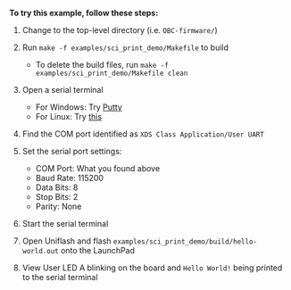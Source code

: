 **To try this example, follow these steps:** 

1. Change to the top-level directory (i.e. `OBC-firmware/`)

2. Run `make -f examples/sci_print_demo/Makefile` to build
    - To delete the build files, run `make -f examples/sci_print_demo/Makefile clean`
3. Open a serial terminal
    - For Windows: Try [Putty](https://www.putty.org/)
    - For Linux: Try [this](https://www.cyberciti.biz/faq/find-out-linux-serial-ports-with-setserial/)
4. Find the COM port identified as `XDS Class Application/User UART`
5. Set the serial port settings:
    - COM Port: What you found above
    - Baud Rate: 115200
    - Data Bits: 8
    - Stop Bits: 2
    - Parity: None
6. Start the serial terminal
7. Open Uniflash and flash `examples/sci_print_demo/build/hello-world.out` onto the LaunchPad
8. View User LED A blinking on the board and `Hello World!` being printed to the serial terminal